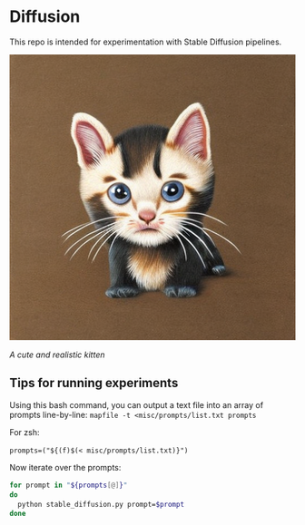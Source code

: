 # Diffusion

This repo is intended for experimentation with Stable Diffusion pipelines. 

![alt text](misc/out.png "Stable Diffusion Output")

*A cute and realistic kitten* 

## Tips for running experiments

Using this bash command, you can output a text file into an array of prompts line-by-line:
`mapfile -t <misc/prompts/list.txt prompts`

For zsh:

`prompts=("${(f)$(< misc/prompts/list.txt)}")`

Now iterate over the prompts:

```bash
for prompt in "${prompts[@]}"
do
  python stable_diffusion.py prompt=$prompt
done
```
